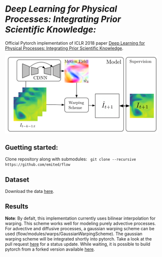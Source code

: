 # *Deep Learning for Physical Processes: Integrating Prior Scientific Knowledge:*

Official Pytorch implementation of ICLR 2018 paper [Deep Learning for Physical Processes: Integrating Prior Scientific Knowledge](https://openreview.net/pdf?id=By4HsfWAZ).

![alt text](images/model.png)

## Guetting started:
Clone repository along with submodules: ``` git clone --recursive https://github.com/emited/flow```

## Dataset
Download the data [here](http://marine.copernicus.eu/services-portfolio/access-to-products/?option=com_csw&view=details&product_id=GLOBAL_ANALYSIS_FORECAST_PHY_001_024).

## Results


**Note**: By defalt, this implementation currently uses bilinear interpolation for warping. This scheme works well for modeling purely advective processes. For advective and diffusive processes, a gaussian warping scheme can be used (flow/modules/warps/GaussianWarpingScheme). The gaussian warping scheme will be integrated shortly into pytorch. Take a look at the pull request [here](https://github.com/pytorch/pytorch/pull/5487) for a status update. While waiting, it is possible to build pytorch from a forked version available [here](https://github.com/pajotarthur/pytorch).

